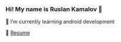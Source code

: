 ### Hi! My name is Ruslan Kamalov 👋
🌱 I’m currently learning android development

📄 [Resume](https://drive.google.com/file/d/1mQLJn6Xbf0-IyjS2OECugzAqHneVarZ1/view?usp=sharing)
<!--
**BarbedRuff/BarbedRuff** is a ✨ _special_ ✨ repository because its `README.md` (this file) appears on your GitHub profile.

Here are some ideas to get you started:

- 🔭 I’m currently working on ...
- 🌱 I’m currently learning ...
- 👯 I’m looking to collaborate on ...
- 🤔 I’m looking for help with ...
- 💬 Ask me about ...
- 📫 How to reach me: ...
- 😄 Pronouns: ...
- ⚡ Fun fact: ...
-->
